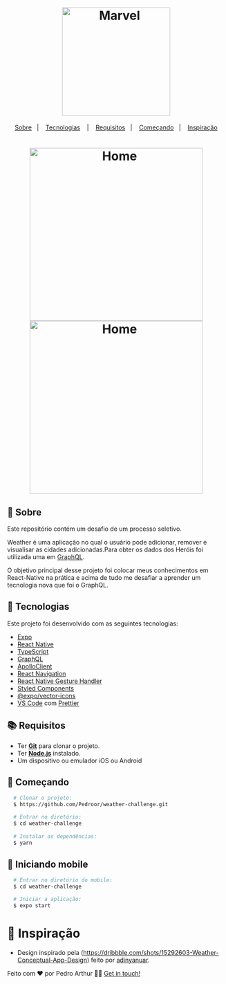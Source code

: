 <h1 align="center">
  <img alt="Marvel" src="http://gph.is/1UB6wqc" width="250px" />
</h1>



<p align="center">
  <a href="#page_with_curl-sobre">Sobre</a>&nbsp;&nbsp;&nbsp;|&nbsp;&nbsp;&nbsp;
  <a href="#hammer-iniciando-mobile">Tecnologias</a>
  &nbsp;&nbsp;&nbsp;|&nbsp;&nbsp;&nbsp;
  <a href="#books-requisitos">Requisitos</a>&nbsp;&nbsp;&nbsp;|&nbsp;&nbsp;&nbsp;
  <a href="#rocket-começando">Começando</a>&nbsp;&nbsp;&nbsp;|&nbsp;&nbsp;&nbsp;
  <a href="#thought_balloon-começando">Inspiração</a>
</p>

<h1 align="center">
 <img alt="Home" src="https://i.imgur.com/TcBdv0N.png" width="400" />
 <img alt="Home" src="https://i.imgur.com/oUupQrS.png" width="400" />

</h1>

## :page_with_curl: Sobre
Este repositório contém um desafio de um processo seletivo.

Weather é uma aplicação no qual o usuário pode adicionar, remover e visualisar as cidades adicionadas.Para obter os dados dos Heróis foi utilizada uma em [GraphQL](https://graphql-weather-api.herokuapp.com/).

O objetivo principal desse projeto foi colocar meus conhecimentos em React-Native na prática e acima de tudo me desafiar a aprender um tecnologia nova que foi o GraphQL.

## :hammer: Tecnologias

Este projeto foi desenvolvido com as seguintes tecnologias:

- [Expo](https://expo.io/)
- [React Native](https://reactnative.dev/)
- [TypeScript](https://www.typescriptlang.org/)
- [GraphQL](https://graphql.org/)
- [ApolloClient](https://www.apollographql.com/docs/)
- [React Navigation](https://reactnavigation.org/)
- [React Native Gesture Handler](https://kmagiera.github.io/react-native-gesture-handler/)
- [Styled Components](https://styled-components.com/)
- [@expo/vector-icons](https://docs.expo.io/guides/icons/)
- [VS Code](https://code.visualstudio.com/) com [Prettier](https://prettier.io/)

## :books: Requisitos
- Ter [**Git**](https://git-scm.com/) para clonar o projeto.
- Ter [**Node.js**](https://nodejs.org/en/) instalado.
- Um dispositivo ou emulador iOS ou Android

## :rocket: Começando
``` bash
  # Clonar o projeto:
  $ https://github.com/Pedroor/weather-challenge.git

  # Entrar no diretório:
  $ cd weather-challenge
  
  # Instalar as dependências:
  $ yarn
```

## :iphone: Iniciando mobile
```bash
  # Entrar no diretório do mobile:
  $ cd weather-challenge

  # Iniciar a aplicação:
  $ expo start
```

# :thought_balloon: Inspiração
- Design inspirado pela (https://dribbble.com/shots/15292603-Weather-Conceptual-App-Design) feito por [adinyanuar](https://dribbble.com/adinyanuar7).

Feito com ❤️ por Pedro Arthur 👋🏻 [Get in touch!](https://github.com/Pedroor)
